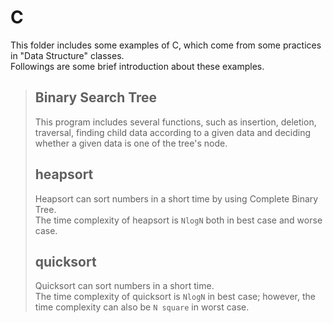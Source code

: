 # C
This folder includes some examples of C, which come from some practices in "Data Structure" classes. <br>
Followings are some brief introduction about these examples. <br>
> ## Binary Search Tree
> This program includes several functions, such as insertion, deletion, traversal, finding child data according to a given data and deciding whether a given data is one of the tree's node. <br>
> ## heapsort
> Heapsort can sort numbers in a short time by using Complete Binary Tree. <br>
> The time complexity of heapsort is `NlogN` both in best case and worse case. <br>
> ## quicksort
> Quicksort can sort numbers in a short time. <br>
> The time complexity of quicksort is `NlogN` in best case; however, the time complexity can also be `N square` in worst case. <br>
